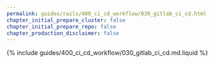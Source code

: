 ```yaml
---
permalink: guides/rails/400_ci_cd_workflow/030_gitlab_ci_cd.html
chapter_initial_prepare_cluster: false
chapter_initial_prepare_repo: false
chapter_production_disclaimer: false
---
```


{% include guides/400_ci_cd_workflow/030_gitlab_ci_cd.md.liquid %}
